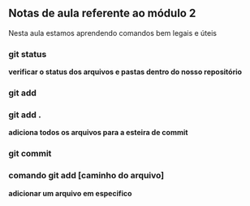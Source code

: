 ## Notas de aula referente ao módulo 2

Nesta aula estamos aprendendo comandos bem legais e úteis

### git status 
**verificar o status dos arquivos e pastas dentro do nosso repositório**


### git add 

### git add .
**adiciona todos os arquivos para a esteira de commit**


### git commit 

### comando git add [caminho do arquivo]

**adicionar um arquivo em especifico**
